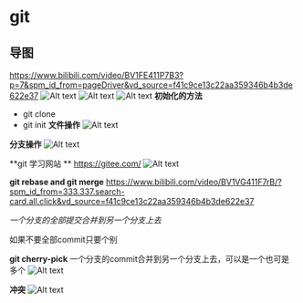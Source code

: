 # git
## 导图

https://www.bilibili.com/video/BV1FE411P7B3?p=7&spm_id_from=pageDriver&vd_source=f41c9ce13c22aa359346b4b3de622e37
![Alt text](image.png)
![Alt text](image-1.png)
![Alt text](image-2.png)
**初始化的方法**
* git clone
* git init
**文件操作**
![Alt text](image-3.png)

**分支操作**
![Alt text](image-4.png)

**git 学习网站 **
https://gitee.com/
![Alt text](image-5.png)

**git rebase and git merge**
https://www.bilibili.com/video/BV1VG411F7rB/?spm_id_from=333.337.search-card.all.click&vd_source=f41c9ce13c22aa359346b4b3de622e37

*一个分支的全部提交合并到另一个分支上去*

如果不要全部commit只要个别

**git cherry-pick**
一个分支的commit合并到另一个分支上去，可以是一个也可是多个
![Alt text](image-6.png)

**冲突**
![Alt text](image-7.png)

